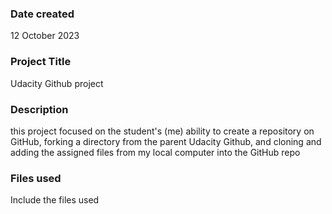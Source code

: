 ### Date created
12 October 2023

### Project Title
Udacity Github project

### Description
this project focused on the student's (me) ability to create a repository on GitHub, forking a directory from the parent Udacity Github, and cloning and adding the assigned files from my local computer into the GitHub repo

### Files used
Include the files used
